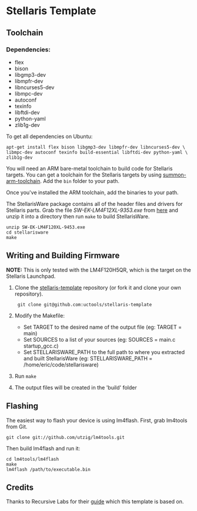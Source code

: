 Stellaris Template
==================

## Toolchain

### Dependencies:

* flex
* bison
* libgmp3-dev
* libmpfr-dev
* libncurses5-dev
* libmpc-dev
* autoconf
* texinfo
* libftdi-dev
* python-yaml
* zlib1g-dev

To get all dependencies on Ubuntu:

    apt-get install flex bison libgmp3-dev libmpfr-dev libncurses5-dev \
    libmpc-dev autoconf texinfo build-essential libftdi-dev python-yaml \
    zlib1g-dev

You will need an ARM bare-metal toolchain to build code for Stellaris targets.
You can get a toolchain for the Stellaris targets by using
[summon-arm-toolchain](https://github.com/esden/summon-arm-toolchain). Add the
`bin` folder to your path.

Once you've installed the ARM toolchain, add the binaries to your path.

The StellarisWare package contains all of the header files and drivers for
Stellaris parts. Grab the file *SW-EK-LM4F12XL-9353.exe* from
[here](http://www.ti.com/tool/sw-ek-lm4f120xl) and unzip it into a directory
then run `make` to build StellarisWare.

    unzip SW-EK-LM4F120XL-9453.exe
    cd stellarisware
    make

## Writing and Building Firmware
**NOTE:** This is only tested with the LM4F120H5QR, which is the target on
the Stellaris Launchpad.

1. Clone the
   [stellaris-template](https://github.com/uctools/stellaris-templates)
   repository (or fork it and clone your own repository).

        git clone git@github.com:uctools/stellaris-template

2. Modify the Makefile:
    * Set TARGET to the desired name of the output file (eg: TARGET = main)
    * Set SOURCES to a list of your sources (eg: SOURCES = main.c
      startup\_gcc.c)
    * Set STELLARISWARE\_PATH to the full path to where you extracted and built
      StellarisWare (eg: STELLARISWARE_PATH = /home/eric/code/stellarisware)

3. Run `make`

4. The output files will be created in the 'build' folder

## Flashing

The easiest way to flash your device is using lm4flash. First, grab lm4tools
from Git.

    git clone git://github.com/utzig/lm4tools.git

Then build lm4flash and run it:

    cd lm4tools/lm4flash
    make
    lm4flash /path/to/executable.bin

## Credits

Thanks to Recursive Labs for their
[guide](http://recursive-labs.com/blog/2012/10/28/stellaris-launchpad-gnu-linux-getting-started/)
which this template is based on.

